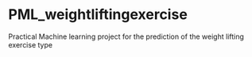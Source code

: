 # PML_weightliftingexercise
Practical Machine learning project for the prediction of the weight lifting exercise type

